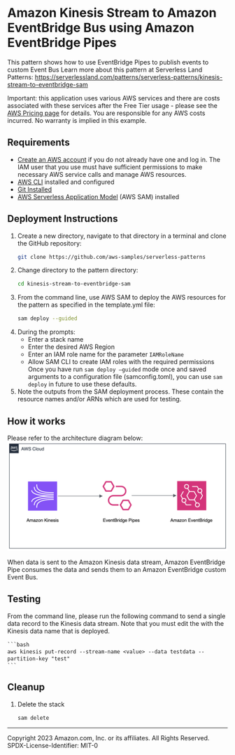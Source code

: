 # Amazon Kinesis Stream to Amazon EventBridge Bus using Amazon EventBridge Pipes

This pattern shows how to use EventBridge Pipes to publish events to custom Event Bus 
Learn more about this pattern at Serverless Land Patterns: https://serverlessland.com/patterns/serverless-patterns/kinesis-stream-to-eventbridge-sam

Important: this application uses various AWS services and there are costs associated with these services after the Free Tier usage - please see the [AWS Pricing page](https://aws.amazon.com/pricing/) for details. You are responsible for any AWS costs incurred. No warranty is implied in this example.

## Requirements

* [Create an AWS account](https://portal.aws.amazon.com/gp/aws/developer/registration/index.html) if you do not already have one and log in. The IAM user that you use must have sufficient permissions to make necessary AWS service calls and manage AWS resources.
* [AWS CLI](https://docs.aws.amazon.com/cli/latest/userguide/install-cliv2.html) installed and configured
* [Git Installed](https://git-scm.com/book/en/v2/Getting-Started-Installing-Git)
* [AWS Serverless Application Model](https://docs.aws.amazon.com/serverless-application-model/latest/developerguide/serverless-sam-cli-install.html) (AWS SAM) installed

## Deployment Instructions
1. Create a new directory, navigate to that directory in a terminal and clone the GitHub repository:
    ```bash 
    git clone https://github.com/aws-samples/serverless-patterns
    ```
1. Change directory to the pattern directory:
    ```bash
    cd kinesis-stream-to-eventbridge-sam
    ```
1. From the command line, use AWS SAM to deploy the AWS resources for the pattern as specified in the template.yml file:
    ```bash
    sam deploy --guided
    ```
1. During the prompts:
    * Enter a stack name
    * Enter the desired AWS Region
    * Enter an IAM role name for the parameter `IAMRoleName` 
    * Allow SAM CLI to create IAM roles with the required permissions
    Once you have run `sam deploy —guided` mode once and saved arguments to a configuration file (samconfig.toml), you can use `sam deploy` in future to use these defaults.
1. Note the outputs from the SAM deployment process. These contain the resource names and/or ARNs which are used for testing.


## How it works

Please refer to the architecture diagram below:
![End to End Architecture](architecture.png)

When data is sent to the Amazon Kinesis data stream, Amazon EventBridge Pipe consumes the data and sends them to an Amazon EventBridge custom Event Bus. 

## Testing

From the command line, please run the following command to send a single data record to the Kinesis data stream. Note that you must edit the <value> with the Kinesis data name that is deployed. 

    ```bash
    aws kinesis put-record --stream-name <value> --data testdata --partition-key "test" 
    ```

## Cleanup
 
1. Delete the stack
    ```bash
    sam delete
    ```
----
Copyright 2023 Amazon.com, Inc. or its affiliates. All Rights Reserved.
SPDX-License-Identifier: MIT-0